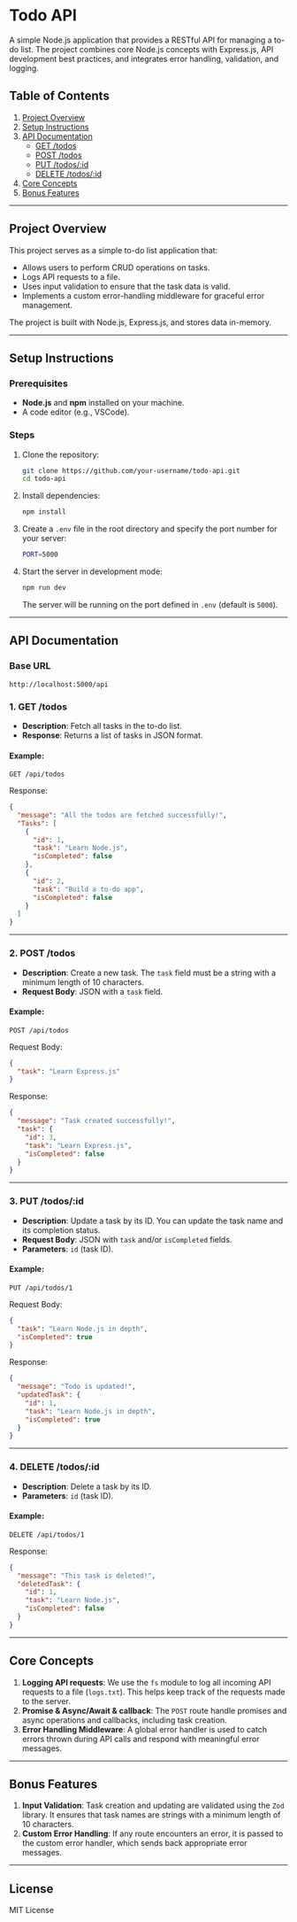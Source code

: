# Todo API

A simple Node.js application that provides a RESTful API for managing a to-do list. The project combines core Node.js concepts with Express.js, API development best practices, and integrates error handling, validation, and logging.

## Table of Contents
1. [Project Overview](#project-overview)
2. [Setup Instructions](#setup-instructions)
3. [API Documentation](#api-documentation)
   - [GET /todos](#get-todos)
   - [POST /todos](#post-todos)
   - [PUT /todos/:id](#put-todosid)
   - [DELETE /todos/:id](#delete-todosid)
4. [Core Concepts](#core-concepts)
5. [Bonus Features](#bonus-features)

---

## Project Overview

This project serves as a simple to-do list application that:
- Allows users to perform CRUD operations on tasks.
- Logs API requests to a file.
- Uses input validation to ensure that the task data is valid.
- Implements a custom error-handling middleware for graceful error management.

The project is built with Node.js, Express.js, and stores data in-memory.

---

## Setup Instructions

### Prerequisites

- **Node.js** and **npm** installed on your machine.
- A code editor (e.g., VSCode).

### Steps

1. Clone the repository:

   ```bash
   git clone https://github.com/your-username/todo-api.git
   cd todo-api
   ```

2. Install dependencies:

   ```bash
   npm install
   ```

3. Create a `.env` file in the root directory and specify the port number for your server:

   ```bash
   PORT=5000
   ```

4. Start the server in development mode:

   ```bash
   npm run dev
   ```

   The server will be running on the port defined in `.env` (default is `5000`).

---

## API Documentation

### Base URL
```
http://localhost:5000/api
```

### 1. **GET /todos**

- **Description**: Fetch all tasks in the to-do list.
- **Response**: Returns a list of tasks in JSON format.

#### Example:

```http
GET /api/todos
```

Response:

```json
{
  "message": "All the todos are fetched successfully!",
  "Tasks": [
    {
      "id": 1,
      "task": "Learn Node.js",
      "isCompleted": false
    },
    {
      "id": 2,
      "task": "Build a to-do app",
      "isCompleted": false
    }
  ]
}
```

---

### 2. **POST /todos**

- **Description**: Create a new task. The `task` field must be a string with a minimum length of 10 characters.
- **Request Body**: JSON with a `task` field.

#### Example:

```http
POST /api/todos
```

Request Body:

```json
{
  "task": "Learn Express.js"
}
```

Response:

```json
{
  "message": "Task created successfully!",
  "task": {
    "id": 3,
    "task": "Learn Express.js",
    "isCompleted": false
  }
}
```

---

### 3. **PUT /todos/:id**

- **Description**: Update a task by its ID. You can update the task name and its completion status.
- **Request Body**: JSON with `task` and/or `isCompleted` fields.
- **Parameters**: `id` (task ID).

#### Example:

```http
PUT /api/todos/1
```

Request Body:

```json
{
  "task": "Learn Node.js in depth",
  "isCompleted": true
}
```

Response:

```json
{
  "message": "Todo is updated!",
  "updatedTask": {
    "id": 1,
    "task": "Learn Node.js in depth",
    "isCompleted": true
  }
}
```

---

### 4. **DELETE /todos/:id**

- **Description**: Delete a task by its ID.
- **Parameters**: `id` (task ID).

#### Example:

```http
DELETE /api/todos/1
```

Response:

```json
{
  "message": "This task is deleted!",
  "deletedTask": {
    "id": 1,
    "task": "Learn Node.js",
    "isCompleted": false
  }
}
```

---

## Core Concepts

1. **Logging API requests**: We use the `fs` module to log all incoming API requests to a file (`logs.txt`). This helps keep track of the requests made to the server.
2. **Promise & Async/Await & callback**: The `POST` route handle promises and async operations and callbacks, including task creation.
3. **Error Handling Middleware**: A global error handler is used to catch errors thrown during API calls and respond with meaningful error messages.

---

## Bonus Features

1. **Input Validation**: Task creation and updating are validated using the `Zod` library. It ensures that task names are strings with a minimum length of 10 characters.
2. **Custom Error Handling**: If any route encounters an error, it is passed to the custom error handler, which sends back appropriate error messages.

---

## License

MIT License

